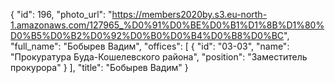 {
    "id": 196,
    "photo_url": "https://members2020by.s3.eu-north-1.amazonaws.com/127965_%D0%91%D0%BE%D0%B1%D1%8B%D1%80%D0%B5%D0%B2%D0%92%D0%B0%D0%B4%D0%B8%D0%BC",
    "full_name": "Бобырев Вадим",
    "offices": [
        {
            "id": "03-03",
            "name": "Прокуратура Буда-Кошелевского района",
            "position": "Заместитель прокурора"
        }
    ],
    "title": "Бобырев Вадим"
}